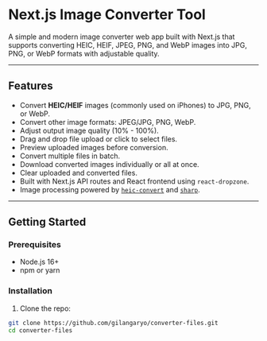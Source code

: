 # Next.js Image Converter Tool

A simple and modern image converter web app built with Next.js that supports converting HEIC, HEIF, JPEG, PNG, and WebP images into JPG, PNG, or WebP formats with adjustable quality.

---

## Features

- Convert **HEIC/HEIF** images (commonly used on iPhones) to JPG, PNG, or WebP.
- Convert other image formats: JPEG/JPG, PNG, WebP.
- Adjust output image quality (10% - 100%).
- Drag and drop file upload or click to select files.
- Preview uploaded images before conversion.
- Convert multiple files in batch.
- Download converted images individually or all at once.
- Clear uploaded and converted files.
- Built with Next.js API routes and React frontend using `react-dropzone`.
- Image processing powered by [`heic-convert`](https://www.npmjs.com/package/heic-convert) and [`sharp`](https://sharp.pixelplumbing.com/).

---

## Getting Started

### Prerequisites

- Node.js 16+  
- npm or yarn

### Installation

1. Clone the repo:

```bash
git clone https://github.com/gilangaryo/converter-files.git
cd converter-files
